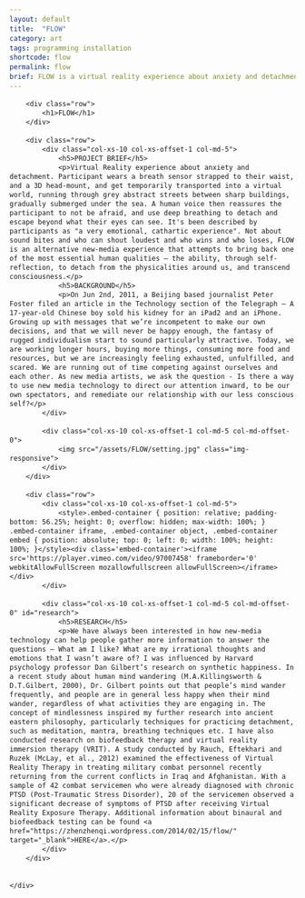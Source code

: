 ```yaml
---
layout: default
title:  "FLOW"
category: art
tags: programming installation
shortcode: flow
permalink: flow
brief: FLOW is a virtual reality experience about anxiety and detachment.
---
```



<div class="content-container label-add-border" id="flowpage">
	<div class="container-fluid">

		<div class="row">
			<h1>FLOW</h1>
		</div>

		<div class="row">
			<div class="col-xs-10 col-xs-offset-1 col-md-5">
				<h5>PROJECT BRIEF</h5>
				<p>Virtual Reality experience about anxiety and detachment. Participant wears a breath sensor strapped to their waist, and a 3D head-mount, and get temporarily transported into a virtual world, running through grey abstract streets between sharp buildings, gradually submerged under the sea. A human voice then reassures the participant to not be afraid, and use deep breathing to detach and escape beyond what their eyes can see. It's been described by participants as "a very emotional, cathartic experience". Not about sound bites and who can shout loudest and who wins and who loses, FLOW is an alternative new-media experience that attempts to bring back one of the most essential human qualities – the ability, through self-reflection, to detach from the physicalities around us, and transcend consciousness.</p>
				<h5>BACKGROUND</h5>
				<p>On Jun 2nd, 2011, a Beijing based journalist Peter Foster filed an article in the Technology section of the Telegraph – A 17-year-old Chinese boy sold his kidney for an iPad2 and an iPhone. Growing up with messages that we’re incompetent to make our own decisions, and that we will never be happy enough, the fantasy of rugged individualism start to sound particularly attractive. Today, we are working longer hours, buying more things, consuming more food and resources, but we are increasingly feeling exhausted, unfulfilled, and scared. We are running out of time competing against ourselves and each other. As new media artists, we ask the question - Is there a way to use new media technology to direct our attention inward, to be our own spectators, and remediate our relationship with our less conscious self?</p>
			</div>

			<div class="col-xs-10 col-xs-offset-1 col-md-5 col-md-offset-0">
				<img src="/assets/FLOW/setting.jpg" class="img-responsive">
			</div>
		</div>

		<div class="row">
			<div class="col-xs-10 col-xs-offset-1 col-md-5">
				<style>.embed-container { position: relative; padding-bottom: 56.25%; height: 0; overflow: hidden; max-width: 100%; } .embed-container iframe, .embed-container object, .embed-container embed { position: absolute; top: 0; left: 0; width: 100%; height: 100%; }</style><div class='embed-container'><iframe src='https://player.vimeo.com/video/97007458' frameborder='0' webkitAllowFullScreen mozallowfullscreen allowFullScreen></iframe></div>
			</div>

			<div class="col-xs-10 col-xs-offset-1 col-md-5 col-md-offset-0" id="research">
				<h5>RESEARCH</h5>
				<p>We have always been interested in how new-media technology can help people gather more information to answer the questions – What am I like? What are my irrational thoughts and emotions that I wasn’t aware of? I was influenced by Harvard psychology professor Dan Gilbert’s research on synthetic happiness. In a recent study about human mind wandering (M.A.Killingsworth & D.T.Gilbert, 2000), Dr. Gilbert points out that people’s mind wander frequently, and people are in general less happy when their mind wander, regardless of what activities they are engaging in. The concept of mindlessness inspired my further research into ancient eastern philosophy, particularly techniques for practicing detachment, such as meditation, mantra, breathing techniques etc. I have also conducted research on biofeedback therapy and virtual reality immersion therapy (VRIT). A study conducted by Rauch, Eftekhari and Ruzek (McLay, et al., 2012) examined the effectiveness of Virtual Reality Therapy in treating military combat personnel recently returning from the current conflicts in Iraq and Afghanistan. With a sample of 42 combat servicemen who were already diagnosed with chronic PTSD (Post-Traumatic Stress Disorder), 20 of the servicemen observed a significant decrease of symptoms of PTSD after receiving Virtual Reality Exposure Therapy. Additional information about binaural and biofeedback testing can be found <a href="https://zhenzhenqi.wordpress.com/2014/02/15/flow/" target="_blank">HERE</a>.</p>
			</div>
		</div>


	</div>
</div>